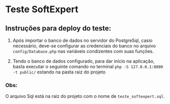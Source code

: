 # Teste SoftExpert

## Instruções para deploy do teste:

1. Após importar o banco de dados no servidor do PostgreSql, casio necessário, deve-se configurar as credenciais do banco no arquivo `config/Database.php` nas variáveis condizentes com suas funções.

2. Tendo o banco de dados configurado, para dar início na aplicação, basta executar o seguinte comando no terminal `php -S 127.0.0.1:8000 -t public/` estando na pasta raiz do projeto 

### Obs:

O arquivo Sql está na raiz do projeto com o nome de `teste_softexpert.sql`.

